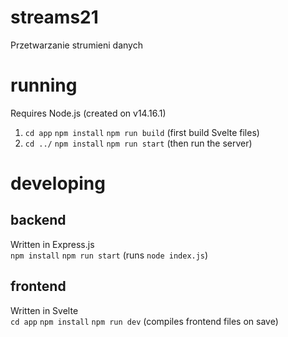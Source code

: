 # streams21
Przetwarzanie strumieni danych

# running
Requires Node.js (created on v14.16.1)
1. `cd app` `npm install` `npm run build` (first build Svelte files)
2. `cd ../` `npm install` `npm run start` (then run the server)

# developing

## backend
Written in Express.js \
`npm install` `npm run start` (runs `node index.js`)

## frontend
Written in Svelte \
`cd app` `npm install` `npm run dev` (compiles frontend files on save)
